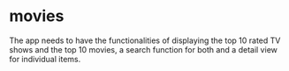 # movies

The app needs to have the functionalities of displaying the top 10 rated TV shows and the top 10 movies,
a search function for both and a detail view for individual items.
